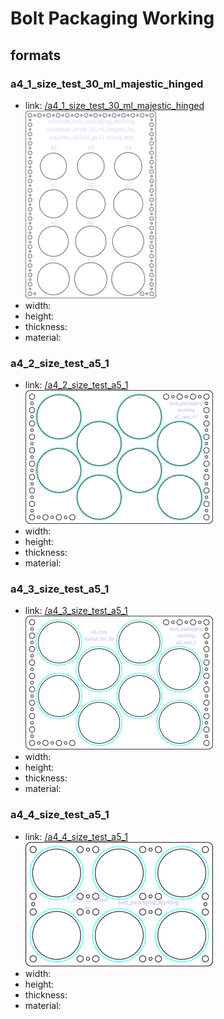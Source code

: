 # Bolt Packaging Working


## formats

### a4_1_size_test_30_ml_majestic_hinged
* link: [/a4_1_size_test_30_ml_majestic_hinged](a4_1_size_test_30_ml_majestic_hinged)  
![](a4_1_size_test_30_ml_majestic_hinged/working_300.png)  
* width:   
* height:   
* thickness:   
* material:   
 

### a4_2_size_test_a5_1
* link: [/a4_2_size_test_a5_1](a4_2_size_test_a5_1)  
![](a4_2_size_test_a5_1/working_300.png)  
* width:   
* height:   
* thickness:   
* material:   
 

### a4_3_size_test_a5_1
* link: [/a4_3_size_test_a5_1](a4_3_size_test_a5_1)  
![](a4_3_size_test_a5_1/working_300.png)  
* width:   
* height:   
* thickness:   
* material:   
 

### a4_4_size_test_a5_1
* link: [/a4_4_size_test_a5_1](a4_4_size_test_a5_1)  
![](a4_4_size_test_a5_1/working_300.png)  
* width:   
* height:   
* thickness:   
* material:   
 
